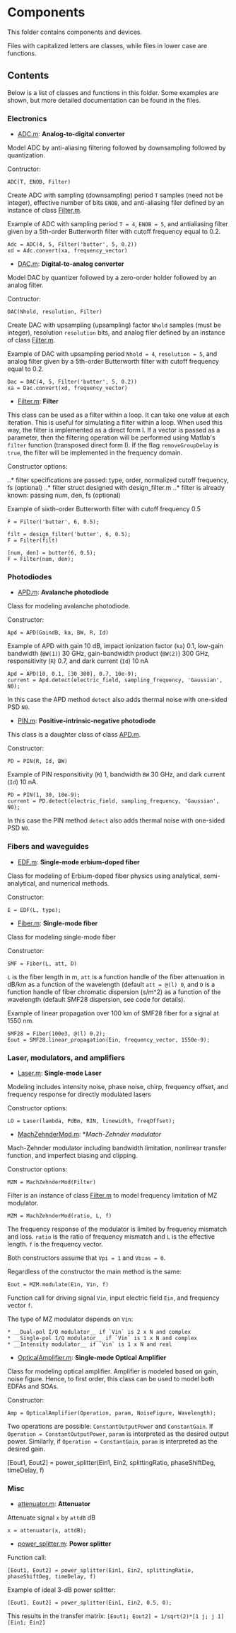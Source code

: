 # Components

This folder contains components and devices. 

Files with capitalized letters are classes, while files in lower case are functions.

## Contents 

Below is a list of classes and functions in this folder. Some examples are shown, but more detailed documentation can be found in the files.

### Electronics

- [ADC.m](https://github.com/Stanford-Optical-Comm-Group/optical-comm/blob/master/components/ADC.m): **Analog-to-digital converter**

Model ADC by anti-aliasing filtering followed by downsampling followed by quantization.

Contructor:
```
ADC(T, ENOB, Filter)
```
Create ADC with sampling (downsampling) period `T` samples (need not be integer), effective number of bits `ENOB`, and anti-aliasing filer defined by an instance of class [Filter.m](https://github.com/Stanford-Optical-Comm-Group/optical-comm/blob/master/components/Filter.m).

Example of ADC with sampling period `T = 4`, `ENOB = 5`, and antialiasing filter given by a 5th-order Butterworth filter with cutoff frequency equal to 0.2.
```
Adc = ADC(4, 5, Filter('butter', 5, 0.2))
xd = Adc.convert(xa, frequency_vector)
```

- [DAC.m](https://github.com/Stanford-Optical-Comm-Group/optical-comm/blob/master/components/DAC.m): **Digital-to-analog converter**

Model DAC by quantizer followed by a zero-order holder followed by an analog filter.

Contructor:
```
DAC(Nhold, resolution, Filter)
```
Create DAC with upsampling (upsampling) factor `Nhold` samples (must be integer), resolution `resolution` bits, and analog filer defined by an instance of class [Filter.m](https://github.com/Stanford-Optical-Comm-Group/optical-comm/blob/master/components/Filter.m).

Example of DAC with upsampling period `Nhold = 4`, `resolution = 5`, and analog filter given by a 5th-order Butterworth filter with cutoff frequency equal to 0.2.
```
Dac = DAC(4, 5, Filter('butter', 5, 0.2))
xa = Dac.convert(xd, frequency_vector)
```

- [Filter.m](https://github.com/Stanford-Optical-Comm-Group/optical-comm/blob/master/components/Filter.m): **Filter**

This class can be used as a filter within a loop. It can take one value at each iteration. This is useful for simulating a filter within a loop. When used this way, the filter is implemented as a direct form I. If a vector is passed as a parameter, then the filtering operation will be performed using Matlab's `filter` function (transposed direct form I). If the flag `removeGroupDelay` is `true`, the filter will be implemented in the frequency domain.

Constructor options:

..* filter specifications are passed: type, order, normalized cutoff frequency, fs (optional)
..* filter struct designed with design_filter.m
..* filter is already known: passing num, den, fs (optional)

Example of sixth-order Butterworth filter with cutoff frequency 0.5
```
F = Filter('butter', 6, 0.5);

filt = design_filter('butter', 6, 0.5);
F = Filter(filt)

[num, den] = butter(6, 0.5);
F = Filter(num, den);
```

### Photodiodes
- [APD.m](https://github.com/Stanford-Optical-Comm-Group/optical-comm/blob/master/components/APD.m): **Avalanche photodiode**

Class for modeling avalanche photodiode.

Constructor:
```
Apd = APD(GaindB, ka, BW, R, Id)
```

Example of APD with gain 10 dB, impact ionization factor (`ka`) 0.1, low-gain bandwidth (`BW(1)`) 30 GHz, gain-bandwidth product (`BW(2)`) 300 GHz, responsitivity (`R`) 0.7, and dark current (`Id`) 10 nA

```
Apd = APD(10, 0.1, [30 300], 0.7, 10e-9);
current = Apd.detect(electric_field, sampling_frequency, 'Gaussian', N0);
```
In this case the APD method `detect` also adds thermal noise with one-sided PSD `N0`.

- [PIN.m](https://github.com/Stanford-Optical-Comm-Group/optical-comm/blob/master/components/PIN.m): **Positive-intrinsic-negative photodiode**

This class is a daughter class of class [APD.m](https://github.com/Stanford-Optical-Comm-Group/optical-comm/blob/master/components/APD.m).

Constructor:
```
PD = PIN(R, Id, BW)
```

Example of PIN responsitivity (`R`) 1, bandwidth `BW` 30 GHz, and dark current (`Id`) 10 nA.

```
PD = PIN(1, 30, 10e-9);
current = PD.detect(electric_field, sampling_frequency, 'Gaussian', N0);
```
In this case the PIN method `detect` also adds thermal noise with one-sided PSD `N0`.


### Fibers and waveguides

- [EDF.m](https://github.com/Stanford-Optical-Comm-Group/optical-comm/blob/master/components/EDF.m): **Single-mode erbium-doped fiber**

Class for modeling of Erbium-doped fiber physics using analytical, semi-analytical, and numerical methods.

Constructor:
```
E = EDF(L, type);
```

- [Fiber.m](https://github.com/Stanford-Optical-Comm-Group/optical-comm/blob/master/components/EDF.m): **Single-mode fiber**

Class for modeling single-mode fiber

Constructor:
```
SMF = Fiber(L, att, D)
```
`L` is the fiber length in m, `att` is a function handle of the fiber attenuation in dB/km as a function of the wavelength (default `att = @(l) 0`, and `D` is a function handle of fiber chromatic dispersion (s/m^2) as a function of the wavelength (default SMF28 dispersion, see code for details).

Example of linear propagation over 100 km of SMF28 fiber for a signal at 1550 nm.
```
SMF28 = Fiber(100e3, @(l) 0.2);
Eout = SMF28.linear_propagation(Ein, frequency_vector, 1550e-9);
```

### Laser, modulators, and amplifiers

- [Laser.m](https://github.com/Stanford-Optical-Comm-Group/optical-comm/blob/master/components/Laser.m): **Single-mode Laser**

Modeling includes intensity noise, phase noise, chirp, frequency offset, and frequency response for directly modulated lasers

Constructor options:
```
LO = Laser(lambda, PdBm, RIN, linewidth, freqOffset);
```

- [MachZehnderMod.m](https://github.com/Stanford-Optical-Comm-Group/optical-comm/blob/master/components/MachZehnderMod.m): **Mach-Zehnder modulator*

Mach-Zehnder modulator including bandwidth limitation, nonlinear transfer function, and imperfect biasing and clipping.

Constructor options:
```
MZM = MachZehnderMod(Filter)
```
Filter is an instance of class [Filter.m](https://github.com/Stanford-Optical-Comm-Group/optical-comm/blob/master/components/Filter.m) to model frequency limitation of MZ modulator. 

```
MZM = MachZehnderMod(ratio, L, f)
```
The frequency response of the modulator is limited by frequency mismatch and loss. `ratio` is the ratio of frequency mismatch and `L` is the effective length. `f` is the frequency vector.

Both constructors assume that `Vpi = 1` and `Vbias = 0`.

Regardless of the constructor the main method is the same:

```
Eout = MZM.modulate(Ein, Vin, f)
```
Function call for driving signal `Vin`, input electric field `Ein`, and frequency vector `f`. 

The type of MZ modulator depends on `Vin`:

	* __Dual-pol I/Q modulator__ if `Vin` is 2 x N and complex
	* __Single-pol I/Q modulator__ if `Vin` is 1 x N and complex
	* __Intensity modulator__ if `Vin` is 1 x N and real

- [OpticalAmplifier.m](https://github.com/Stanford-Optical-Comm-Group/optical-comm/blob/master/components/OpticalAmplifier.m): **Single-mode Optical Amplifier**

Class for modeling optical amplifier. Amplifier is modeled based on gain, noise figure. Hence, to first order, this class can be used to model both EDFAs and SOAs.

Constructor:
```
Amp = OpticalAmplifier(Operation, param, NoiseFigure, Wavelength);
```

Two operations are possible: `ConstantOutputPower` and `ConstantGain`. If `Operation = ConstantOutputPower`, `param` is interpreted as the desired output power. Similarly, if `Operation = ConstantGain`, `param` is interpreted as the desired gain.


[Eout1, Eout2] = power_splitter(Ein1, Ein2, splittingRatio, phaseShiftDeg, timeDelay, f)

### Misc
- [attenuator.m](https://github.com/Stanford-Optical-Comm-Group/optical-comm/blob/master/components/attenuator.m): **Attenuator**

Attenuate signal `x` by `attdB` dB

```
x = attenuator(x, attdB);
```

- [power_splitter.m](https://github.com/Stanford-Optical-Comm-Group/optical-comm/blob/master/components/attenuator.m): **Power splitter**

Function call:
```
[Eout1, Eout2] = power_splitter(Ein1, Ein2, splittingRatio, phaseShiftDeg, timeDelay, f)
```

Example of ideal 3-dB power splitter:

```
[Eout1, Eout2] = power_splitter(Ein1, Ein2, 0.5, 0);
```

This results in the transfer matrix: `[Eout1; Eout2] = 1/sqrt(2)*[1 j; j 1][Ein1; Ein2]`
